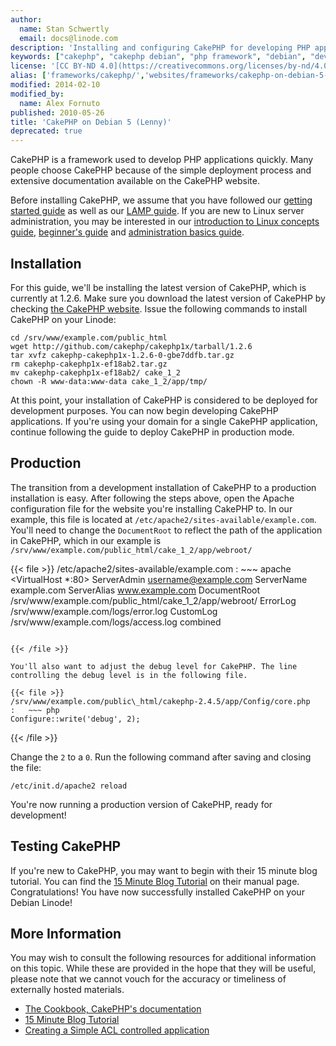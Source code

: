 ```yaml
---
author:
  name: Stan Schwertly
  email: docs@linode.com
description: 'Installing and configuring CakePHP for developing PHP applications on your Debian 5 (Lenny) Linode.'
keywords: ["cakephp", "cakephp debian", "php framework", "debian", "develop php"]
license: '[CC BY-ND 4.0](https://creativecommons.org/licenses/by-nd/4.0)'
alias: ['frameworks/cakephp/','websites/frameworks/cakephp-on-debian-5-lenny/']
modified: 2014-02-10
modified_by:
  name: Alex Fornuto
published: 2010-05-26
title: 'CakePHP on Debian 5 (Lenny)'
deprecated: true
---
```


CakePHP is a framework used to develop PHP applications quickly. Many people choose CakePHP because of the simple deployment process and extensive documentation available on the CakePHP website.

Before installing CakePHP, we assume that you have followed our [getting started guide](/docs/getting-started/) as well as our [LAMP guide](/docs/lamp-guides/debian-5-lenny/). If you are new to Linux server administration, you may be interested in our [introduction to Linux concepts guide](/docs/tools-reference/introduction-to-linux-concepts/), [beginner's guide](/docs/beginners-guide/) and [administration basics guide](/docs/using-linux/administration-basics).

Installation
------------

For this guide, we'll be installing the latest version of CakePHP, which is currently at 1.2.6. Make sure you download the latest version of CakePHP by checking [the CakePHP website](http://cakephp.org/). Issue the following commands to install CakePHP on your Linode:

    cd /srv/www/example.com/public_html
    wget http://github.com/cakephp/cakephp1x/tarball/1.2.6
    tar xvfz cakephp-cakephp1x-1.2.6-0-gbe7ddfb.tar.gz 
    rm cakephp-cakephp1x-ef18ab2.tar.gz 
    mv cakephp-cakephp1x-ef18ab2/ cake_1_2
    chown -R www-data:www-data cake_1_2/app/tmp/

At this point, your installation of CakePHP is considered to be deployed for development purposes. You can now begin developing CakePHP applications. If you're using your domain for a single CakePHP application, continue following the guide to deploy CakePHP in production mode.

Production
----------

The transition from a development installation of CakePHP to a production installation is easy. After following the steps above, open the Apache configuration file for the website you're installing CakePHP to. In our example, this file is located at `/etc/apache2/sites-available/example.com`. You'll need to change the `DocumentRoot` to reflect the path of the application in CakePHP, which in our example is `/srv/www/example.com/public_html/cake_1_2/app/webroot/`

{{< file >}}
/etc/apache2/sites-available/example.com
:   ~~~ apache
<VirtualHost *:80>
ServerAdmin username@example.com
ServerName example.com
ServerAlias www.example.com
DocumentRoot /srv/www/example.com/public_html/cake_1_2/app/webroot/
ErrorLog /srv/www/example.com/logs/error.log
CustomLog /srv/www/example.com/logs/access.log combined
</VirtualHost>
~~~

{{< /file >}}

You'll also want to adjust the debug level for CakePHP. The line controlling the debug level is in the following file.

{{< file >}}
/srv/www/example.com/public\_html/cakephp-2.4.5/app/Config/core.php
:   ~~~ php
Configure::write('debug', 2);
~~~

{{< /file >}}

Change the `2` to a `0`. Run the following command after saving and closing the file:

    /etc/init.d/apache2 reload

You're now running a production version of CakePHP, ready for development!

Testing CakePHP
---------------

If you're new to CakePHP, you may want to begin with their 15 minute blog tutorial. You can find the [15 Minute Blog Tutorial](http://book.cakephp.org/view/219/Blog) on their manual page. Congratulations! You have now successfully installed CakePHP on your Debian Linode!

More Information
----------------

You may wish to consult the following resources for additional information on this topic. While these are provided in the hope that they will be useful, please note that we cannot vouch for the accuracy or timeliness of externally hosted materials.

- [The Cookbook, CakePHP's documentation](http://book.cakephp.org)
- [15 Minute Blog Tutorial](http://book.cakephp.org/view/219/Blog)
- [Creating a Simple ACL controlled application](http://book.cakephp.org/view/641/Simple-Acl-controlled-Application)



